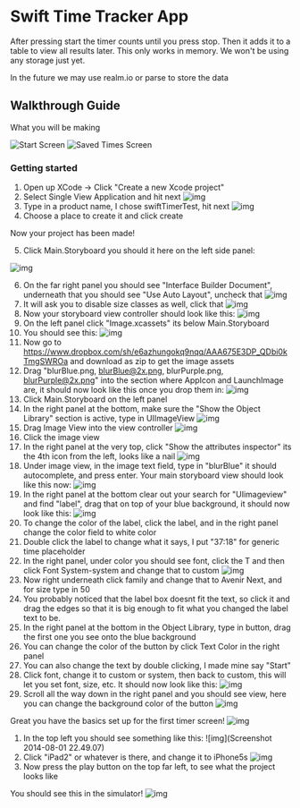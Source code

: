 # Swift Time Tracker App

After pressing start the timer counts until you press stop. Then it adds it to a table to view all results later. This only works in memory. We won't be using any storage just yet.

In the future we may use realm.io or parse to store the data

## Walkthrough Guide

What you will be making

![Start Screen](https://dl.dropboxusercontent.com/u/10116/timerAssets/StartTimer320.png)
![Saved Times Screen](https://dl.dropboxusercontent.com/u/10116/timerAssets/SavedTimes320.png)

### Getting started

1. Open up XCode -> Click "Create a new Xcode project"
2. Select Single View Application and hit next
![img](https://dl.dropboxusercontent.com/u/10116/timerScreenshots/Screenshot%202014-08-01%2022.14.35.png)
3. Type in a product name, I chose swiftTimerTest, hit next
![img](https://www.dropbox.com/s/se6z6vgx11s123s/Screenshot%202014-08-01%2022.15.15.png)
4. Choose a place to create it and click create

Now your project has been made!

5. Click Main.Storyboard you should it here on the left side panel:

![img](https://www.dropbox.com/s/b1xnyv3rcga662h/Screenshot%202014-08-01%2022.15.56.png)

6. On the far right panel you should see "Interface Builder Document", underneath that you should see "Use Auto Layout", uncheck that
![img](https://www.dropbox.com/s/d6bv85ki9x0ry1i/Screenshot%202014-08-01%2022.19.02.png)
7. It will ask you to disable size classes as well, click that
![img](https://www.dropbox.com/s/choc5z9dgf5uxxs/Screenshot%202014-08-01%2022.19.48.png)
8. Now your storyboard view controller should look like this:
![img](https://www.dropbox.com/s/lbs6df60q8qar5y/Screenshot%202014-08-01%2022.20.22.png)
9. On the left panel click "Image.xcassets" its below Main.Storyboard
10. You should see this:
![img](https://www.dropbox.com/s/lxznnncbobm7al5/Screenshot%202014-08-01%2022.21.53.png)
11. Now go to https://www.dropbox.com/sh/e6azhungokq9nqq/AAA675E3DP_QDbi0kTmgSWROa and download as zip to get the image assets
12. Drag "blurBlue.png, blurBlue@2x.png, blurPurple.png, blurPurple@2x.png" into the section where AppIcon and LaunchImage are, it should now look like this once you drop them in:
![img](https://www.dropbox.com/s/460crr3ortrtq7o/Screenshot%202014-08-01%2022.26.08.png)
13. Click Main.Storyboard on the left panel
14. In the right panel at the bottom, make sure the "Show the Object Library" section is active, type in UIImageView
![img](https://www.dropbox.com/s/gdkyj0e6j9eczjw/Screenshot%202014-08-01%2022.29.05.png)
15. Drag Image View into the view controller
![img](https://www.dropbox.com/s/xe26z1xivsgfm7f/Screenshot%202014-08-01%2022.30.31.png)
16. Click the image view
17. In the right panel at the very top, click "Show the attributes inspector" its the 4th icon from the left, looks like a nail
![img](https://www.dropbox.com/s/a3rvjy4rkbr88c3/Screenshot%202014-08-01%2022.31.26.png)
18. Under image view, in the image text field, type in "blurBlue" it should autocomplete, and press enter. Your main storyboard view should look like this now:
![img](https://www.dropbox.com/s/ud1pahntnpojcla/Screenshot%202014-08-01%2022.33.05.png)
19. In the right panel at the bottom clear out your search for "UIimageview" and find "label", drag that on top of your blue background, it should now look like this:
![img](https://www.dropbox.com/s/v0od0izg1qu6t0r/Screenshot%202014-08-01%2022.36.20.png)
20. To change the color of the label, click the label, and in the right panel change the color field to white color
21. Double click the label to change what it says, I put "37:18" for generic time placeholder
22. In the right panel, under color you should see font, click the T and then click Font System-system and change that to custom
![img](https://www.dropbox.com/s/qcgn32fqn020jxo/Screenshot%202014-08-01%2022.38.51.png)
23. Now right underneath click family and change that to Avenir Next, and for size type in 50
24. You probably noticed that the label box doesnt fit the text, so click it and drag the edges so that it is big enough to fit what you changed the label text to be.
25. In the right panel at the bottom in the Object Library, type in button, drag the first one you see onto the blue background
26. You can change the color of the button by click Text Color in the right panel
27. You can also change the text by double clicking, I made mine say "Start"
28. Click font, change it to custom or system, then back to custom, this will let you set font, size, etc. It should now look like this:
![img](https://www.dropbox.com/s/7omol03mj7ykreu/Screenshot%202014-08-01%2022.48.28.png)
29. Scroll all the way down in the right panel and you should see view, here you can change the background color of the button
![img](https://www.dropbox.com/s/0kxu68f5ap9pzpx/Screenshot%202014-08-01%2022.54.24.png)

Great you have the basics set up for the first timer screen!
![img](https://www.dropbox.com/s/n9t9t7egybzm768/Screenshot%202014-08-01%2023.07.16.png)

1. In the top left you should see something like this:
![img](Screenshot 2014-08-01 22.49.07)
2. Click "iPad2" or whatever is there, and change it to iPhone5s
![img](https://www.dropbox.com/s/fif1wblx696z0d6/Screenshot%202014-08-01%2022.48.57.png)
3. Now press the play button on the top far left, to see what the project looks like

You should see this in the simulator!
![img](https://www.dropbox.com/s/51cmxoazwca5uzv/Screenshot%202014-08-01%2023.10.50.png)

